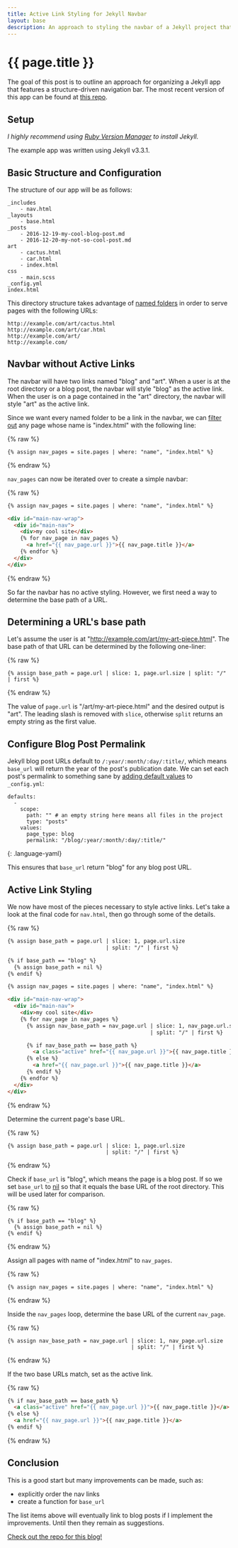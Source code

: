 ```yaml
---
title: Active Link Styling for Jekyll Navbar
layout: base
description: An approach to styling the navbar of a Jekyll project that uses named folders for urls.
---
```


# {{ page.title }}

The goal of this post is to outline an approach for organizing a Jekyll app that features a structure-driven navigation bar. The most recent version of this app can be found at [this repo](https://github.com/vitreousoul/jekyll-active-link-navbar-example).

## Setup

_I highly recommend using [Ruby Version Manager](https://rvm.io/rvm/install) to install Jekyll._

The example app was written using Jekyll v3.3.1.

## Basic Structure and Configuration

The structure of our app will be as follows:

```
_includes
    - nav.html
_layouts
    - base.html
_posts
    - 2016-12-19-my-cool-blog-post.md
    - 2016-12-20-my-not-so-cool-post.md
art
    - cactus.html
    - car.html
    - index.html
css
    - main.scss
_config.yml
index.html
```

This directory structure takes advantage of [named folders](http://jekyllrb.com/docs/pages/#named-folders-containing-index-html-files) in order to serve pages with the following URLs:

```
http://example.com/art/cactus.html
http://example.com/art/car.html
http://example.com/art/
http://example.com/
```

## Navbar without Active Links

The navbar will have two links named "blog" and "art". When a user is at the root directory or a blog post, the navbar will style "blog" as the active link. When the user is on a page contained in the "art" directory, the navbar will style "art" as the active link.

Since we want every named folder to be a link in the navbar, we can [filter out](http://jekyllrb.com/docs/templates/#filters) any page whose name is "index.html" with the following line:

{% raw %}
```liquid
{% assign nav_pages = site.pages | where: "name", "index.html" %}
```
{% endraw %}

`nav_pages` can now be iterated over to create a simple navbar:

{% raw %}
```html
{% assign nav_pages = site.pages | where: "name", "index.html" %}

<div id="main-nav-wrap">
  <div id="main-nav">
    <div>my cool site</div>
    {% for nav_page in nav_pages %}
      <a href="{{ nav_page.url }}">{{ nav_page.title }}</a>
    {% endfor %}
  </div>
</div>
```
{% endraw %}

So far the navbar has no active styling. However, we first need a way to determine the base path of a URL.

## Determining a URL's base path

Let's assume the user is at "http://example.com/art/my-art-piece.html". The base path of that URL can be determined by the following one-liner:

{% raw %}
```liquid
{% assign base_path = page.url | slice: 1, page.url.size | split: "/" | first %}
```
{% endraw %}

The value of `page.url` is "/art/my-art-piece.html" and the desired output is "art". The leading slash is removed with `slice`, otherwise `split` returns an empty string as the first value.

## Configure Blog Post Permalink

Jekyll blog post URLs default to `/:year/:month/:day/:title/`, which means `base_url` will return the year of the post's publication date. We can set each post's permalink to something sane by [adding default values](http://jekyllrb.com/docs/configuration/#front-matter-defaults) to `_config.yml`:


```
defaults:
  -
    scope:
      path: "" # an empty string here means all files in the project
      type: "posts"
    values:
      page_type: blog
      permalink: "/blog/:year/:month/:day/:title/"
```
{: .language-yaml}

This ensures that `base_url` return "blog" for any blog post URL.

## Active Link Styling

We now have most of the pieces necessary to style active links. Let's take a look at the final code for `nav.html`, then go through some of the details.

{% raw %}
```html
{% assign base_path = page.url | slice: 1, page.url.size
                               | split: "/" | first %}

{% if base_path == "blog" %}
  {% assign base_path = nil %}
{% endif %}

{% assign nav_pages = site.pages | where: "name", "index.html" %}

<div id="main-nav-wrap">
  <div id="main-nav">
    <div>my cool site</div>
    {% for nav_page in nav_pages %}
      {% assign nav_base_path = nav_page.url | slice: 1, nav_page.url.size
                                             | split: "/" | first %}

      {% if nav_base_path == base_path %}
        <a class="active" href="{{ nav_page.url }}">{{ nav_page.title }}</a>
      {% else %}
        <a href="{{ nav_page.url }}">{{ nav_page.title }}</a>
      {% endif %}
    {% endfor %}
  </div>
</div>
```
{% endraw %}

Determine the current page's base URL.

{% raw %}
```liquid
{% assign base_path = page.url | slice: 1, page.url.size
                               | split: "/" | first %}
```
{% endraw %}

Check if `base_url` is "blog", which means the page is a blog post. If so we set `base_url` to [nil](http://shopify.github.io/liquid/basics/types/#nil) so that it equals the base URL of the root directory. This will be used later for comparison.

{% raw %}
```liquid
{% if base_path == "blog" %}
  {% assign base_path = nil %}
{% endif %}
```
{% endraw %}

Assign all pages with name of "index.html" to `nav_pages`.

{% raw %}
```liquid
{% assign nav_pages = site.pages | where: "name", "index.html" %}
```
{% endraw %}

Inside the `nav_pages` loop, determine the base URL of the current `nav_page`.

{% raw %}
```liquid
{% assign nav_base_path = nav_page.url | slice: 1, nav_page.url.size
                                       | split: "/" | first %}
```
{% endraw %}

If the two base URLs match, set as the active link.

{% raw %}
```html
{% if nav_base_path == base_path %}
  <a class="active" href="{{ nav_page.url }}">{{ nav_page.title }}</a>
{% else %}
  <a href="{{ nav_page.url }}">{{ nav_page.title }}</a>
{% endif %}
```
{% endraw %}

## Conclusion

This is a good start but many improvements can be made, such as:
- explicitly order the nav links
- create a function for `base_url`

The list items above will eventually link to blog posts if I implement the improvements. Until then they remain as suggestions.

[Check out the repo for this blog!](https://github.com/vitreousoul/jekyll-active-link-navbar-example)

